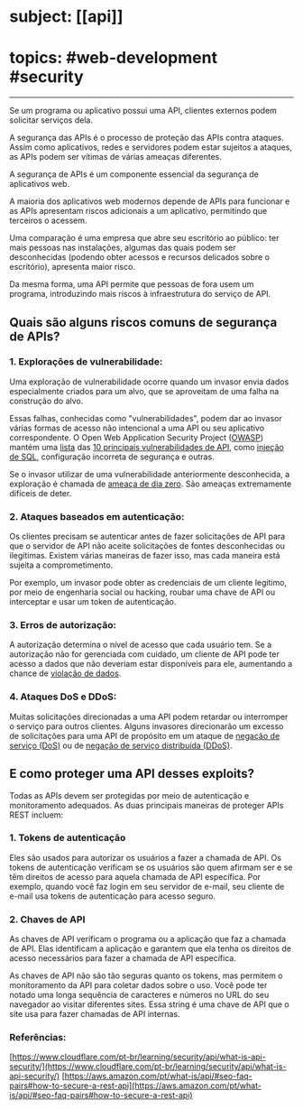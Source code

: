 # subject: [[api]]
# topics: #web-development #security
---
Se um programa ou aplicativo possui uma API, clientes externos podem solicitar serviços dela.

A segurança das APIs é o processo de proteção das APIs contra ataques. Assim como aplicativos, redes e servidores podem estar sujeitos a ataques, as APIs podem ser vítimas de várias ameaças diferentes.

A segurança de APIs é um componente essencial da segurança de aplicativos web.

A maioria dos aplicativos web modernos depende de APIs para funcionar e as APIs apresentam riscos adicionais a um aplicativo, permitindo que terceiros o acessem.

Uma comparação é uma empresa que abre seu escritório ao público: ter mais pessoas nas instalações, algumas das quais podem ser desconhecidas (podendo obter acessos e recursos delicados sobre o escritório), apresenta maior risco.

Da mesma forma, uma API permite que pessoas de fora usem um programa, introduzindo mais riscos à infraestrutura do serviço de API.

## Quais são alguns riscos comuns de segurança de APIs?

### 1. Explorações de vulnerabilidade:

Uma exploração de vulnerabilidade ocorre quando um invasor envia dados especialmente criados para um alvo, que se aproveitam de uma falha na construção do alvo.

Essas falhas, conhecidas como "vulnerabilidades", podem dar ao invasor várias formas de acesso não intencional a uma API ou seu aplicativo correspondente. O Open Web Application Security Project ([OWASP](https://www.cloudflare.com/learning/security/threats/owasp-top-10)) mantém uma [lista](https://owasp.org/www-project-api-security/) das [10 principais vulnerabilidades de API](https://www.cloudflare.com/learning/security/api/owasp-api-security-top-10/), como [injeção de SQL](https://www.cloudflare.com/learning/security/threats/sql-injection), configuração incorreta de segurança e outras.

Se o invasor utilizar de uma vulnerabilidade anteriormente desconhecida, a exploração é chamada de [ameaça de dia zero](https://www.cloudflare.com/learning/security/threats/zero-day-exploit). São ameaças extremamente difíceis de deter.

### 2. Ataques baseados em autenticação:

Os clientes precisam se autenticar antes de fazer solicitações de API para que o servidor de API não aceite solicitações de fontes desconhecidas ou ilegítimas. Existem várias maneiras de fazer isso, mas cada maneira está sujeita a comprometimento.

Por exemplo, um invasor pode obter as credenciais de um cliente legítimo, por meio de engenharia social ou hacking, roubar uma chave de API ou interceptar e usar um token de autenticação.

### 3. Erros de autorização:

A autorização determina o nível de acesso que cada usuário tem. Se a autorização não for gerenciada com cuidado, um cliente de API pode ter acesso a dados que não deveriam estar disponíveis para ele, aumentando a chance de [violação de dados](https://www.cloudflare.com/pt-br/learning/security/what-is-a-data-breach/).

### 4. Ataques DoS e DDoS:

Muitas solicitações direcionadas a uma API podem retardar ou interromper o serviço para outros clientes. Alguns invasores direcionarão um excesso de solicitações para uma API de propósito em um ataque de [negação de serviço (DoS)](https://www.cloudflare.com/learning/ddos/glossary/denial-of-service) ou de [negação de serviço distribuída (DDoS)](https://www.cloudflare.com/learning/ddos/what-is-a-ddos-attack/).

## E como proteger uma API desses exploits?

Todas as APIs devem ser protegidas por meio de autenticação e monitoramento adequados. As duas principais maneiras de proteger APIs REST incluem:

### 1. Tokens de autenticação

Eles são usados para autorizar os usuários a fazer a chamada de API. Os tokens de autenticação verificam se os usuários são quem afirmam ser e se têm direitos de acesso para aquela chamada de API específica. Por exemplo, quando você faz login em seu servidor de e-mail, seu cliente de e-mail usa tokens de autenticação para acesso seguro.

### 2. Chaves de API

As chaves de API verificam o programa ou a aplicação que faz a chamada de API. Elas identificam a aplicação e garantem que ela tenha os direitos de acesso necessários para fazer a chamada de API específica.

As chaves de API não são tão seguras quanto os tokens, mas permitem o monitoramento da API para coletar dados sobre o uso. Você pode ter notado uma longa sequência de caracteres e números no URL do seu navegador ao visitar diferentes sites. Essa string é uma chave de API que o site usa para fazer chamadas de API internas.

### Referências:

[https://www.cloudflare.com/pt-br/learning/security/api/what-is-api-security/](https://www.cloudflare.com/pt-br/learning/security/api/what-is-api-security/)
[https://aws.amazon.com/pt/what-is/api/#seo-faq-pairs#how-to-secure-a-rest-api](https://aws.amazon.com/pt/what-is/api/#seo-faq-pairs#how-to-secure-a-rest-api)